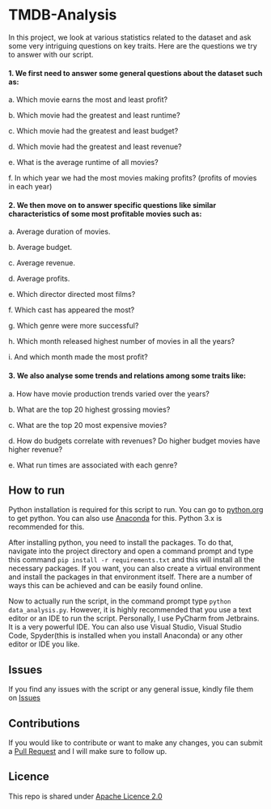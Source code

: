 # TMDB-Analysis

In this project, we look at various statistics related to the dataset and ask some very intriguing questions on key
 traits. Here are the questions we try to answer with our script.

#### 1. We first need to answer some general questions about the dataset such as:

a. Which movie earns the most and least profit?

b. Which movie had the greatest and least runtime?

c. Which movie had the greatest and least budget?

d. Which movie had the greatest and least revenue?

e. What is the average runtime of all movies?

f. In which year we had the most movies making profits? (profits of movies in each year)

#### 2. We then move on to answer specific questions like similar characteristics of some most profitable movies such as:

a. Average duration of movies.

b. Average budget.

c. Average revenue.

d. Average profits.

e. Which director directed most films?

f. Which cast has appeared the most?

g. Which genre were more successful?

h. Which month released highest number of movies in all the years?

i. And which month made the most profit?

#### 3. We also analyse some trends and relations among some traits like:

a. How have movie production trends varied over the years?

b. What are the top 20 highest grossing movies?

c. What are the top 20 most expensive movies?

d. How do budgets correlate with revenues? Do higher budget movies have higher revenue?

e. What run times are associated with each genre?


## How to run

Python installation is required for this script to run. You can go to [python.org](https://python.org) to get python. 
You can also use [Anaconda](https://anaconda.org) for this. Python 3.x is recommended for this.

After installing python, you need to install the packages. To do that, navigate into the project directory and open a 
command prompt and type this command `pip install -r requirements.txt` and this will install all the necessary
  packages. If you want, you can also create a virtual environment and install the packages in that environment
   itself. There are a number of ways this can be achieved and can be easily found online.
   
Now to actually run the script, in the command prompt type `python data_analysis.py`. However, it is highly
 recommended that you use a text editor or an IDE to run the script. Personally, I use PyCharm from Jetbrains. It is
  a very powerful IDE. You can also use Visual Studio, Visual Studio Code, Spyder(this is installed when you install
   Anaconda) or any other editor or IDE you like.

## Issues

If you find any issues with the script or any general issue, kindly file them on 
[Issues](https://github.com/agpt8/TMDB-Analysis/issues)

## Contributions

If you would like to contribute or want to make any changes, you can submit a 
[Pull Request](https://github.com/agpt8/TMDB-Analysis/pulls) and I will make sure to follow up.

## Licence

This repo is shared under [Apache Licence 2.0](https://choosealicense.com/licenses/apache-2.0/)